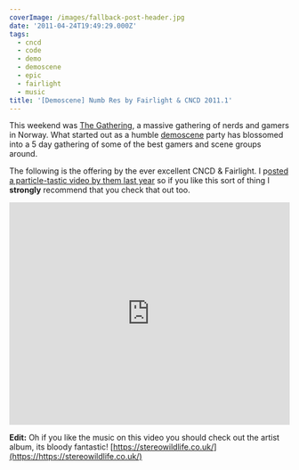 ```yaml
---
coverImage: /images/fallback-post-header.jpg
date: '2011-04-24T19:49:29.000Z'
tags:
  - cncd
  - code
  - demo
  - demoscene
  - epic
  - fairlight
  - music
title: '[Demoscene] Numb Res by Fairlight & CNCD 2011.1'
---
```


This weekend was [The Gathering](https://www.demoparty.net/the-gathering-2011/), a massive gathering of nerds and gamers in Norway. What started out as a humble [demoscene](https://demoscene.org) party has blossomed into a 5 day gathering of some of the best gamers and scene groups around.

<!-- more -->

The following is the offering by the ever excellent CNCD &amp; Fairlight. I p[osted a particle-tastic video by them last year](/posts/assembly-2010-cncd-fairlight-demo/) so if you like this sort of thing I **strongly** recommend that you check that out too.

<iframe width="100%" height="400" src="https://www.youtube.com/embed/wPdYfn9_dIM" frameborder="0" allow="accelerometer; autoplay; clipboard-write; encrypted-media; gyroscope; picture-in-picture" allowfullscreen></iframe>

**Edit:** Oh if you like the music on this video you should check out the artist album, its bloody fantastic! [https://stereowildlife.co.uk/](https://https://stereowildlife.co.uk/)
